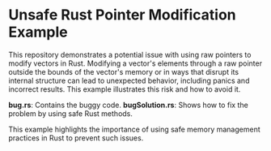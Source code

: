 # Unsafe Rust Pointer Modification Example

This repository demonstrates a potential issue with using raw pointers to modify vectors in Rust.  Modifying a vector's elements through a raw pointer outside the bounds of the vector's memory or in ways that disrupt its internal structure can lead to unexpected behavior, including panics and incorrect results. This example illustrates this risk and how to avoid it.

**bug.rs**: Contains the buggy code.
**bugSolution.rs**: Shows how to fix the problem by using safe Rust methods.

This example highlights the importance of using safe memory management practices in Rust to prevent such issues.